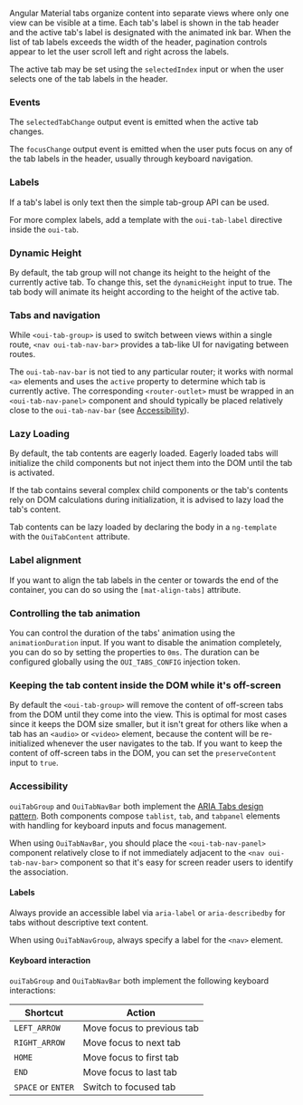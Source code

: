 Angular Material tabs organize content into separate views where only one view can be
visible at a time. Each tab's label is shown in the tab header and the active
tab's label is designated with the animated ink bar. When the list of tab labels exceeds the width
of the header, pagination controls appear to let the user scroll left and right across the labels.

The active tab may be set using the `selectedIndex` input or when the user selects one of the
tab labels in the header.

<!-- example(tab-group-basic) -->

### Events

The `selectedTabChange` output event is emitted when the active tab changes.

The `focusChange` output event is emitted when the user puts focus on any of the tab labels in
the header, usually through keyboard navigation.

### Labels

If a tab's label is only text then the simple tab-group API can be used.

<!-- example({"example": "tab-group-basic",
              "file": "tab-group-basic-example.html"}) -->

For more complex labels, add a template with the `oui-tab-label` directive inside the `oui-tab`.

<!-- example({"example": "tab-group-custom-label",
              "file": "tab-group-custom-label-example.html",
              "region": "label-directive"}) -->

### Dynamic Height

By default, the tab group will not change its height to the height of the currently active tab. To
change this, set the `dynamicHeight` input to true. The tab body will animate its height according
to the height of the active tab.

 <!-- example({"example": "tab-group-dynamic-height",
               "file": "tab-group-dynamic-height-example.html",
               "region": "dynamic-height"}) -->

### Tabs and navigation

While `<oui-tab-group>` is used to switch between views within a single route, `<nav oui-tab-nav-bar>`
provides a tab-like UI for navigating between routes.

 <!-- example({"example": "tab-nav-bar-basic",
               "file": "tab-nav-bar-basic-example.html",
               "region": "oui-tab-nav"}) -->

The `oui-tab-nav-bar` is not tied to any particular router; it works with normal `<a>` elements and
uses the `active` property to determine which tab is currently active. The corresponding
`<router-outlet>` must be wrapped in an `<oui-tab-nav-panel>` component and should typically be
placed relatively close to the `oui-tab-nav-bar` (see [Accessibility](#accessibility)).

### Lazy Loading

By default, the tab contents are eagerly loaded. Eagerly loaded tabs
will initialize the child components but not inject them into the DOM
until the tab is activated.

If the tab contains several complex child components or the tab's contents
rely on DOM calculations during initialization, it is advised
to lazy load the tab's content.

Tab contents can be lazy loaded by declaring the body in a `ng-template`
with the `OuiTabContent` attribute.

 <!-- example({"example": "tab-group-lazy-loaded",
               "file": "tab-group-lazy-loaded-example.html",
               "region": "oui-tab-content"}) -->

### Label alignment

If you want to align the tab labels in the center or towards the end of the container, you can
do so using the `[mat-align-tabs]` attribute.

 <!-- example({"example": "tab-group-align",
               "file": "tab-group-align-example.html",
               "region": "align-start"}) -->

### Controlling the tab animation

You can control the duration of the tabs' animation using the `animationDuration` input. If you
want to disable the animation completely, you can do so by setting the properties to `0ms`. The
duration can be configured globally using the `OUI_TABS_CONFIG` injection token.

 <!-- example({"example": "tab-group-animations",
               "file": "tab-group-animations-example.html",
               "region": "slow-animation-duration"}) -->

### Keeping the tab content inside the DOM while it's off-screen

By default the `<oui-tab-group>` will remove the content of off-screen tabs from the DOM until they
come into the view. This is optimal for most cases since it keeps the DOM size smaller, but it
isn't great for others like when a tab has an `<audio>` or `<video>` element, because the content
will be re-initialized whenever the user navigates to the tab. If you want to keep the content of
off-screen tabs in the DOM, you can set the `preserveContent` input to `true`.

<!-- example(tab-group-preserve-content) -->

### Accessibility

`ouiTabGroup` and `OuiTabNavBar` both implement the
[ARIA Tabs design pattern](https://www.w3.org/TR/wai-aria-practices-1.1/#tabpanel). Both components
compose `tablist`, `tab`, and `tabpanel` elements with handling for keyboard inputs and focus
management.

When using `OuiTabNavBar`, you should place the `<oui-tab-nav-panel>` component relatively close to
if not immediately adjacent to the `<nav oui-tab-nav-bar>` component so that it's easy for screen
reader users to identify the association.

#### Labels

Always provide an accessible label via `aria-label` or `aria-describedby` for tabs without
descriptive text content.

When using `OuiTabNavGroup`, always specify a label for the `<nav>` element.

#### Keyboard interaction

`ouiTabGroup` and `OuiTabNavBar` both implement the following keyboard interactions:

| Shortcut           | Action                     |
| ------------------ | -------------------------- |
| `LEFT_ARROW`       | Move focus to previous tab |
| `RIGHT_ARROW`      | Move focus to next tab     |
| `HOME`             | Move focus to first tab    |
| `END`              | Move focus to last tab     |
| `SPACE` or `ENTER` | Switch to focused tab      |
